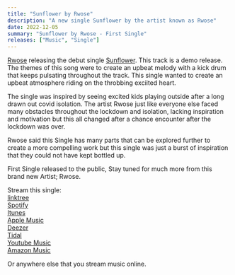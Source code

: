 ```yaml
---
title: "Sunflower by Rwose"
description: "A new single Sunflower by the artist known as Rwose"
date: 2022-12-05
summary: "Sunflower by Rwose - First Single"
releases: ["Music", "Single"]
---
```



[Rwose](https://open.spotify.com/artist/2G1K0tD4MWGtHrs9a8xwoi) releasing the debut single [Sunflower](https://music.youtube.com/playlist?list=OLAK5uy_me1PRYdCG_UVLQ0DDn6Jpp-FGKGO3lj_s). This track is a demo release. The themes of this song were to create an upbeat melody with a kick drum that keeps pulsating throughout the track. This single wanted to create an upbeat atmosphere riding on the throbbing exciited heart.

The single was inspired by seeing excited kids playing outside after a long drawn out covid isolation. The artist Rwose just like everyone else faced many obstacles throughout the lockdown and isolation, lacking inspiration and motivation but this all changed after a chance encounter after the lockdown was over.

Rwose said this Single has many parts that can be explored further to create a more compelling work but this single was just a burst of inspiration that they could not have kept bottled up.

First Single released to the public, Stay tuned for much more from this brand new Artist; Rwose.


Stream this single:  
[linktree](https://artists.landr.com/sunflowerbyrwose)  
[Spotify](https://open.spotify.com/album/2lKitXCccMZ7EwGSI6pLZL)  
[Itunes](https://geo.music.apple.com/album/sunflower-single/1658198452)  
[Apple Music](https://geo.music.apple.com/album/sunflower-single/1658198452?app=music)  
[Deezer](https://www.deezer.com/album/383743097)  
[Tidal](http://www.tidal.com/album/264617709)  
[Youtube Music](https://music.youtube.com/playlist?list=OLAK5uy_me1PRYdCG_UVLQ0DDn6Jpp-FGKGO3lj_s)  
[Amazon Music](https://music.amazon.com/albums/B0BP5HYZ1B?ref=dm_ff_linkfire)  

Or anywhere else that you stream music online.
